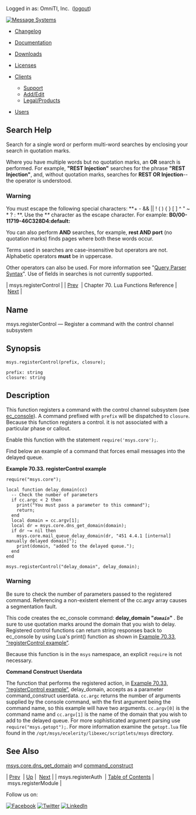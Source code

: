 Logged in as: OmniTI, Inc.  ([logout](https://support.messagesystems.com/logout.php))

[![Message Systems](https://support.messagesystems.com/images/ms-white205.png)](https://support.messagesystems.com/start.php) 

*   [Changelog](https://support.messagesystems.com/start.php?show=changelog)
*   [Documentation](https://support.messagesystems.com/docs/)
*   [Downloads](https://support.messagesystems.com/start.php)

*   [Licenses](https://support.messagesystems.com/license_summary.php)
*   <a href="">Clients</a>
    *   [Support](https://support.messagesystems.com/cs.php)
    *   [Add/Edit](https://support.messagesystems.com/edit_client.php)
    *   [Legal/Products](https://support.messagesystems.com/edit_products.php)
*   [Users](https://support.messagesystems.com/edit_customer.php)

## Search Help

Search for a single word or perform multi-word searches by enclosing your search in quotation marks.

Where you have multiple words but no quotation marks, an **OR** search is performed. For example, **"REST Injection"** searches for the phrase **"REST Injection"**, and, without quotation marks, searches for **REST OR Injection**--the operator is understood.

### Warning

You must escape the following special characters: **+ - && || ! ( ) { } [ ] ^ " ~ * ? : \**. Use the **\** character as the escape character. For example: **B0/00-11719-46C328D4\:default\:**

You can also perform **AND** searches, for example, **rest AND port** (no quotation marks) finds pages where both these words occur.

Terms used in searches are case-insensitive but operators are not. Alphabetic operators **must** be in uppercase.

Other operators can also be used. For more information see "[Query Parser Syntax](https://lucene.apache.org/core/old_versioned_docs/versions/3_0_0/queryparsersyntax.html)". Use of fields in searches is not currently supported.

| msys.registerControl |
| [Prev](lua.ref.msys.registerAuth.php)  | Chapter 70. Lua Functions Reference |  [Next](lua.ref.msys.registerModule.php) |

<a name="lua.ref.msys.registerControl"></a>
## Name

msys.registerControl — Register a command with the control channel subsystem

<a name="idp16270944"></a>
## Synopsis

`msys.registerControl(prefix, closure);`

```
prefix: string
closure: string
```
<a name="idp16273936"></a>
## Description

This function registers a command with the control channel subsystem (see [ec_console](executable.ec_console.php "ec_console")). A command prefixed with `prefix` will be dispatched to `closure`. Because this function registers a control. it is not associated with a particular phase or callout.

Enable this function with the statement `require('msys.core');`.

Find below an example of a command that forces email messages into the delayed queue.

<a name="lua.ref.msys.registerControl.example"></a>

**Example 70.33. registerControl example**

```
require("msys.core");

local function delay_domain(cc)
  -- Check the number of parameters
  if cc.argc < 2 then
    print("You must pass a parameter to this command");
    return;
  end
  local domain = cc.argv[1];
  local dr = msys.core.dns_get_domain(domain);
  if dr ~= nil then
    msys.core.mail_queue_delay_domain(dr, "451 4.4.1 [internal] manually delayed domain]");
    print(domain, "added to the delayed queue.");
  end
end

msys.registerControl("delay_domain", delay_domain);
```

### Warning

Be sure to check the number of parameters passed to the registered command. Referencing a non-existent element of the cc.argv array causes a segmentation fault.

This code creates the ec_console command: **delay_domain "*`domain`*"**             . Be sure to use quotation marks around the domain that you wish to delay. Registered control functions can return string responses back to ec_console by using Lua's print() function as shown in [Example 70.33, “registerControl example”](lua.ref.msys.registerControl.php#lua.ref.msys.registerControl.example "Example 70.33. registerControl example").

Because this function is in the `msys` namespace, an explicit `require` is not necessary.

<a name="lua.ref.msys.registerControl.control_construct"></a>

**Command Construct Userdata**

The function that performs the registered action, in [Example 70.33, “registerControl example”](lua.ref.msys.registerControl.php#lua.ref.msys.registerControl.example "Example 70.33. registerControl example"), delay_domain, accepts as a parameter command_construct userdata. `cc.argc` returns the number of arguments supplied by the console command, with the first argument being the command name, so this example will have two arguments. `cc.argv[0]` is the command name and `cc.argv[1]` is the name of the domain that you wish to add to the delayed queue. For more sophisticated argument parsing use `require("msys.getopt");`. For more information examine the `getopt.lua` file found in the `/opt/msys/ecelerity/libexec/scriptlets/msys` directory.

<a name="idp16291632"></a>
## See Also

[msys.core.dns_get_domain](lua.ref.msys.core.dns_get_domain.php "msys.core.dns_get_domain") and [command_construct](https://support.messagesystems.com/docs/web-c-api/structs.command_construct.php)

| [Prev](lua.ref.msys.registerAuth.php)  | [Up](lua.function.details.php) |  [Next](lua.ref.msys.registerModule.php) |
| msys.registerAuth  | [Table of Contents](index.php) |  msys.registerModule |

Follow us on:

[![Facebook](https://support.messagesystems.com/images/icon-facebook.png)](http://www.facebook.com/messagesystems) [![Twitter](https://support.messagesystems.com/images/icon-twitter.png)](http://twitter.com/#!/MessageSystems) [![LinkedIn](https://support.messagesystems.com/images/icon-linkedin.png)](http://www.linkedin.com/company/message-systems)